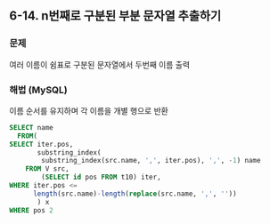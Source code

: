## 6-14. n번째로 구분된 부분 문자열 추출하기

### 문제
여러 이름이 쉼표로 구분된 문자열에서 두번째 이름 출력

### 해법 (MySQL)
이름 순서를 유지하며 각 이름을 개별 행으로 반환

```sql
SELECT name
  FROM(
SELECT iter.pos,
       substring_index(
        substring_index(src.name, ',', iter.pos), ',', -1) name
    FROM V src,
        (SELECT id pos FROM t10) iter,
WHERE iter.pos <=
      length(src.name)-length(replace(src.name, ',', ''))
       ) x
WHERE pos 2
```

